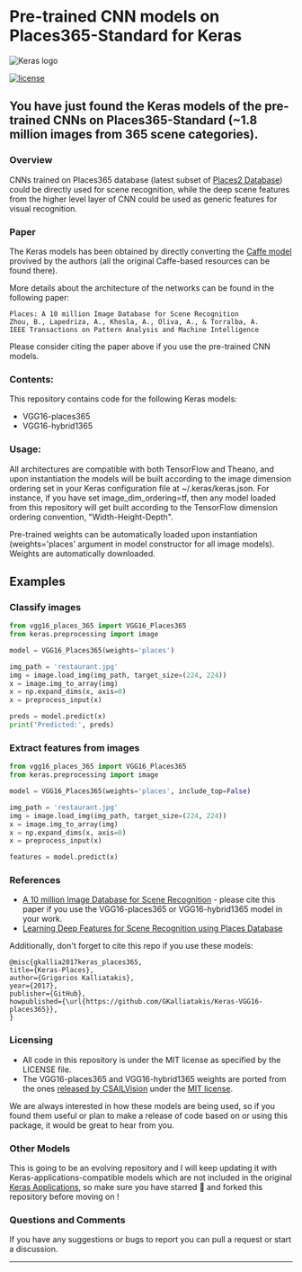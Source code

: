 # Pre-trained CNN models on Places365-Standard for Keras

![Keras logo](https://i.imgur.com/c9r5WFp.png) 


[![license](https://img.shields.io/github/license/mashape/apistatus.svg?maxAge=2592000)](https://github.com/GKalliatakis/Keras-VGG16-places365/blob/master/LICENSE)

## You have just found the Keras models of the pre-trained CNNs on Places365-Standard (~1.8 million images from 365 scene categories).


### Overview
CNNs trained on Places365 database (latest subset of [Places2 Database](http://places2.csail.mit.edu)) could be directly used for scene recognition, while the deep scene features from the higher level layer of CNN could be used as generic features for visual recognition.

### Paper
The Keras models has been obtained by directly converting the [Caffe model](https://github.com/CSAILVision/places365) provived by the authors (all the original Caffe-based resources can be found there).

More details about the architecture of the networks can be found in the following paper:

    Places: A 10 million Image Database for Scene Recognition
    Zhou, B., Lapedriza, A., Khosla, A., Oliva, A., & Torralba, A.
    IEEE Transactions on Pattern Analysis and Machine Intelligence

Please consider citing the paper above if you use the pre-trained CNN models.


### Contents:
This repository contains code for the following Keras models:
- VGG16-places365
- VGG16-hybrid1365

### Usage: 
All architectures are compatible with both TensorFlow and Theano, and upon instantiation the models will be built according to the image dimension ordering set in your Keras configuration file at ~/.keras/keras.json. For instance, if you have set image_dim_ordering=tf, then any model loaded from this repository will get built according to the TensorFlow dimension ordering convention, "Width-Height-Depth".

Pre-trained weights can be automatically loaded upon instantiation (weights='places' argument in model constructor for all image models). Weights are automatically downloaded.



## Examples

### Classify images

```python
from vgg16_places_365 import VGG16_Places365
from keras.preprocessing import image

model = VGG16_Places365(weights='places')

img_path = 'restaurant.jpg'
img = image.load_img(img_path, target_size=(224, 224))
x = image.img_to_array(img)
x = np.expand_dims(x, axis=0)
x = preprocess_input(x)

preds = model.predict(x)
print('Predicted:', preds)
```

### Extract features from images

```python
from vgg16_places_365 import VGG16_Places365
from keras.preprocessing import image

model = VGG16_Places365(weights='places', include_top=False)

img_path = 'restaurant.jpg'
img = image.load_img(img_path, target_size=(224, 224))
x = image.img_to_array(img)
x = np.expand_dims(x, axis=0)
x = preprocess_input(x)

features = model.predict(x)
```


### References

- [A 10 million Image Database for Scene Recognition](http://places2.csail.mit.edu/PAMI_places.pdf) - please cite this paper if you use the VGG16-places365 or VGG16-hybrid1365 model in your work.
- [Learning Deep Features for Scene Recognition using Places Database](https://arxiv.org/abs/1512.03385)


Additionally, don't forget to cite this repo if you use these models:

    @misc{gkallia2017keras_places365,
    title={Keras-Places},
    author={Grigorios Kalliatakis},
    year={2017},
    publisher={GitHub},
    howpublished={\url{https://github.com/GKalliatakis/Keras-VGG16-places365}},
    }


### Licensing 
- All code in this repository is under the MIT license as specified by the LICENSE file.
- The VGG16-places365 and VGG16-hybrid1365 weights are ported from the ones [released by CSAILVision](https://github.com/CSAILVision/places365) under the [MIT license](https://github.com/CSAILVision/places365/blob/master/LICENSE).

We are always interested in how these models are being used, so if you found them useful or plan to make a release of code based on or using this package, it would be great to hear from you. 

### Other Models 
This is going to be an evolving repository and I will keep updating it with Keras-applications-compatible models which are not included in the original [Keras Applications](https://keras.io/applications/), so make sure you have starred :star2: and forked this repository before moving on !

### Questions and Comments
If you have any suggestions or bugs to report you can pull a request or start a discussion.
_________________________________________________________________

   [dill]: <https://github.com/joemccann/dillinger>
   [git-repo-url]: <https://github.com/joemccann/dillinger.git>
   [john gruber]: <http://daringfireball.net>
   [df1]: <http://daringfireball.net/projects/markdown/>
   [markdown-it]: <https://github.com/markdown-it/markdown-it>
   [Ace Editor]: <http://ace.ajax.org>
   [node.js]: <http://nodejs.org>
   [Twitter Bootstrap]: <http://twitter.github.com/bootstrap/>
   [jQuery]: <http://jquery.com>
   [@tjholowaychuk]: <http://twitter.com/tjholowaychuk>
   [express]: <http://expressjs.com>
   [AngularJS]: <http://angularjs.org>
   [Gulp]: <http://gulpjs.com>

   [PlDb]: <https://github.com/joemccann/dillinger/tree/master/plugins/dropbox/README.md>
   [PlGh]: <https://github.com/joemccann/dillinger/tree/master/plugins/github/README.md>
   [PlGd]: <https://github.com/joemccann/dillinger/tree/master/plugins/googledrive/README.md>
   [PlOd]: <https://github.com/joemccann/dillinger/tree/master/plugins/onedrive/README.md>
   [PlMe]: <https://github.com/joemccann/dillinger/tree/master/plugins/medium/README.md>
   [PlGa]: <https://github.com/RahulHP/dillinger/blob/master/plugins/googleanalytics/README.md>
